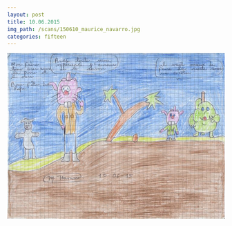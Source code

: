 ```yaml
---
layout: post
title: 10.06.2015
img_path: /scans/150610_maurice_navarro.jpg
categories: fifteen
---
```


![](/scans/150610_maurice_navarro_720.jpg)
